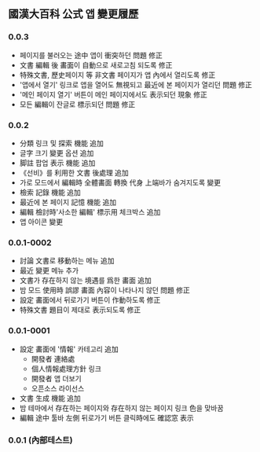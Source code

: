 ## 國漢大百科 公式 앱 變更履歷
### 0.0.3
* 페이지를 불러오는 途中 앱이 衝突하던 問題 修正
* 文書 編輯 後 畵面이 自動으로 새로고침 되도록 修正
* 特殊文書, 歷史페이지 等 非文書 페이지가 앱 內에서 열리도록 修正
* '앱에서 열기' 링크로 앱을 열어도 無視되고 最近에 본 페이지가 열리던 問題 修正
* '메인 페이지 열기' 버튼이 메인 페이지에서도 表示되던 現象 修正
* 모든 編輯이 잔글로 標示되던 問題 修正

### 0.0.2
* 分類 링크 및 探索 機能 追加
* 글字 크기 變更 옵션 追加
* 脚註 팝업 表示 機能 追加
* 《선비》를 利用한 文書 後處理 追加
* 가로 모드에서 編輯時 全體畵面 轉換 代身 上端바가 숨겨지도록 變更
* 檢索 記錄 機能 追加
* 最近에 본 페이지 記憶 機能 追加
* 編輯 檢討時'사소한 編輯' 標示用 체크박스 追加
* 앱 아이콘 變更

### 0.0.1-0002
* 討論 文書로 移動하는 메뉴 追加
* 最近 變更 메뉴 추가
* 文書가 存在하지 않는 境遇를 爲한 畵面 追加
* 밤 모드 使用時 誤謬 畵面 內容이 나타나지 않던 問題 修正
* 設定 畵面에서 뒤로가기 버튼이 作動하도록 修正
* 特殊文書 題目이 제대로 表示되도록 修正

### 0.0.1-0001
* 設定 畵面에 '情報' 카테고리 追加
  * 開發者 連絡處
  * 個人情報處理方針 링크
  * 開發者 앱 더보기
  * 오픈소스 라이선스
* 文書 生成 機能 追加
* 밤 테마에서 存在하는 페이지와 存在하지 않는 페이지 링크 色을 맞바꿈
* 編輯 途中 툴바 左側 뒤로가기 버튼 클릭時에도 確認窓 表示

### 0.0.1 (內部테스트)